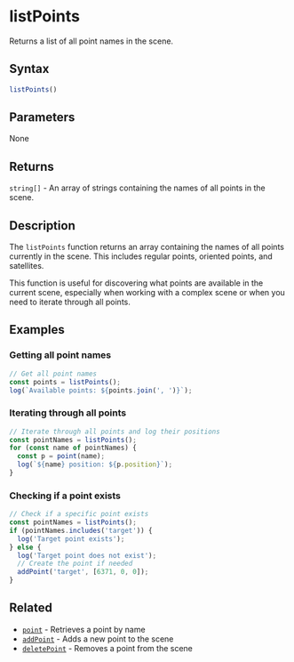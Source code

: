 # listPoints

Returns a list of all point names in the scene.

## Syntax

```javascript
listPoints()
```

## Parameters

None

## Returns

`string[]` - An array of strings containing the names of all points in the scene.

## Description

The `listPoints` function returns an array containing the names of all points currently in the scene. This includes regular points, oriented points, and satellites.

This function is useful for discovering what points are available in the current scene, especially when working with a complex scene or when you need to iterate through all points.

## Examples

### Getting all point names

```javascript
// Get all point names
const points = listPoints();
log(`Available points: ${points.join(', ')}`);
```

### Iterating through all points

```javascript
// Iterate through all points and log their positions
const pointNames = listPoints();
for (const name of pointNames) {
  const p = point(name);
  log(`${name} position: ${p.position}`);
}
```

### Checking if a point exists

```javascript
// Check if a specific point exists
const pointNames = listPoints();
if (pointNames.includes('target')) {
  log('Target point exists');
} else {
  log('Target point does not exist');
  // Create the point if needed
  addPoint('target', [6371, 0, 0]);
}
```

## Related

- [`point`](/dsl/commands/point) - Retrieves a point by name
- [`addPoint`](/dsl/commands/addPoint) - Adds a new point to the scene
- [`deletePoint`](/dsl/commands/deletePoint) - Removes a point from the scene
